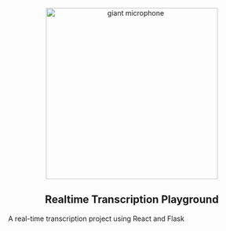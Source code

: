 <p align="center">
  <img width="350px" src="https://user-images.githubusercontent.com/6180201/124312934-732bc300-db70-11eb-9578-0c6dbeb205b0.png" alt="giant microphone"/><br/>
  <h2 align="center">Realtime Transcription Playground</h2>
</p>

A real-time transcription project using React and Flask 

